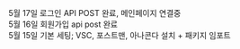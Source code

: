 5월 17일 로그인 API POST 완료, 메인페이지 연결중</br>
5월 16일 회원가입 api post 완료</br>
5월 15일 기본 세팅; VSC, 포스트맨, 아나콘다 설치 + 패키지 임포트
